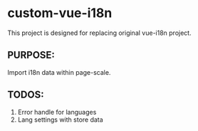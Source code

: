# custom-vue-i18n

This project is designed for replacing original vue-i18n project.

## PURPOSE:

Import i18n data within page-scale.

## TODOS:

1. Error handle for languages
2. Lang settings with store data
